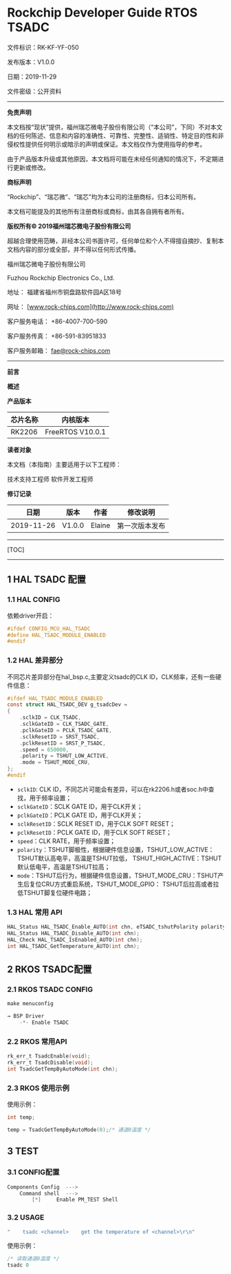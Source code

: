 # Rockchip Developer Guide RTOS TSADC

文件标识：RK-KF-YF-050

发布版本：V1.0.0

日期：2019-11-29

文件密级：公开资料

---

**免责声明**

本文档按“现状”提供，福州瑞芯微电子股份有限公司（“本公司”，下同）不对本文档的任何陈述、信息和内容的准确性、可靠性、完整性、适销性、特定目的性和非侵权性提供任何明示或暗示的声明或保证。本文档仅作为使用指导的参考。

由于产品版本升级或其他原因，本文档将可能在未经任何通知的情况下，不定期进行更新或修改。

**商标声明**

“Rockchip”、“瑞芯微”、“瑞芯”均为本公司的注册商标，归本公司所有。

本文档可能提及的其他所有注册商标或商标，由其各自拥有者所有。

**版权所有© 2019福州瑞芯微电子股份有限公司**

超越合理使用范畴，非经本公司书面许可，任何单位和个人不得擅自摘抄、复制本文档内容的部分或全部，并不得以任何形式传播。

福州瑞芯微电子股份有限公司

Fuzhou Rockchip Electronics Co., Ltd.

地址：     福建省福州市铜盘路软件园A区18号

网址：     [www.rock-chips.com](http://www.rock-chips.com)

客户服务电话： +86-4007-700-590

客户服务传真： +86-591-83951833

客户服务邮箱： [fae@rock-chips.com](mailto:fae@rock-chips.com)

---

**前言**

**概述**

**产品版本**

| **芯片名称** | **内核版本**    |
| ------------ | --------------- |
| RK2206       | FreeRTOS V10.0.1 |

**读者对象**

本文档（本指南）主要适用于以下工程师：

技术支持工程师
软件开发工程师

**修订记录**

| **日期**   | **版本** | **作者** | **修改说明**       |
| ---------- | -------- | -------- | ------------------ |
| 2019-11-26 | V1.0.0   | Elaine   | 第一次版本发布     |

---

[TOC]

---

## 1  HAL TSADC 配置

### 1.1  HAL CONFIG

依赖driver开启：

```c
#ifdef CONFIG_MCU_HAL_TSADC
#define HAL_TSADC_MODULE_ENABLED
#endif
```

### 1.2  HAL 差异部分

不同芯片差异部分在hal_bsp.c,主要定义tsadc的CLK ID，CLK频率，还有一些硬件信息：

```c
#ifdef HAL_TSADC_MODULE_ENABLED
const struct HAL_TSADC_DEV g_tsadcDev =
{
    .sclkID = CLK_TSADC,
    .sclkGateID = CLK_TSADC_GATE,
    .pclkGateID = PCLK_TSADC_GATE,
    .sclkResetID = SRST_TSADC,
    .pclkResetID = SRST_P_TSADC,
    .speed = 650000,
    .polarity = TSHUT_LOW_ACTIVE,
    .mode = TSHUT_MODE_CRU,
};
#endif
```

- `sclkID`: CLK ID，不同芯片可能会有差异，可以在rk2206.h或者soc.h中查找，用于频率设置；
- `sclkGateID`：SCLK GATE ID，用于CLK开关；
- `pclkGateID`：PCLK GATE ID，用于CLK开关；
- `sclkResetID`：SCLK RESET ID，用于CLK SOFT RESET；
- `pclkResetID`：PCLK GATE ID，用于CLK SOFT RESET；
- `speed`：CLK RATE，用于频率设置；
- `polarity`：TSHUT脚极性，根据硬件信息设置，TSHUT_LOW_ACTIVE：TSHUT默认高电平，高温是TSHUT拉低， TSHUT_HIGH_ACTIVE：TSHUT默认低电平，高温是TSHUT拉高；
- `mode`：TSHUT后行为，根据硬件信息设置，TSHUT_MODE_CRU：TSHUT产生后复位CRU方式重启系统，TSHUT_MODE_GPIO： TSHUT后拉高或者拉低TSHUT脚复位硬件电路；

### 1.3  HAL 常用 API

```c
HAL_Status HAL_TSADC_Enable_AUTO(int chn, eTSADC_tshutPolarity polarity, eTSADC_tshutMode mode);
HAL_Status HAL_TSADC_Disable_AUTO(int chn);
HAL_Check HAL_TSADC_IsEnabled_AUTO(int chn);
int HAL_TSADC_GetTemperature_AUTO(int chn);
```

## 2 RKOS TSADC配置

### 2.1  RKOS TSADC CONFIG

```c
make menuconfig

→ BSP Driver
	-*- Enable TSADC
```

### 2.2  RKOS 常用API

```c
rk_err_t TsadcEnable(void);
rk_err_t TsadcDisable(void);
int TsadcGetTempByAutoMode(int chn);
```

### 2.3  RKOS 使用示例

使用示例：

```c
int temp;

temp = TsadcGetTempByAutoMode(0);/* 通道0温度 */
```

## 3 TEST

### 3.1  CONFIG配置

```c
Components Config  --->
    Command shell  --->
        [*]     Enable PM_TEST Shell
```

### 3.2  USAGE

```c
"    tsadc <channel>    get the temperature of <channel>\r\n"
```

使用示例：

```c
/* 读取通道0温度 */
tsadc 0
```
